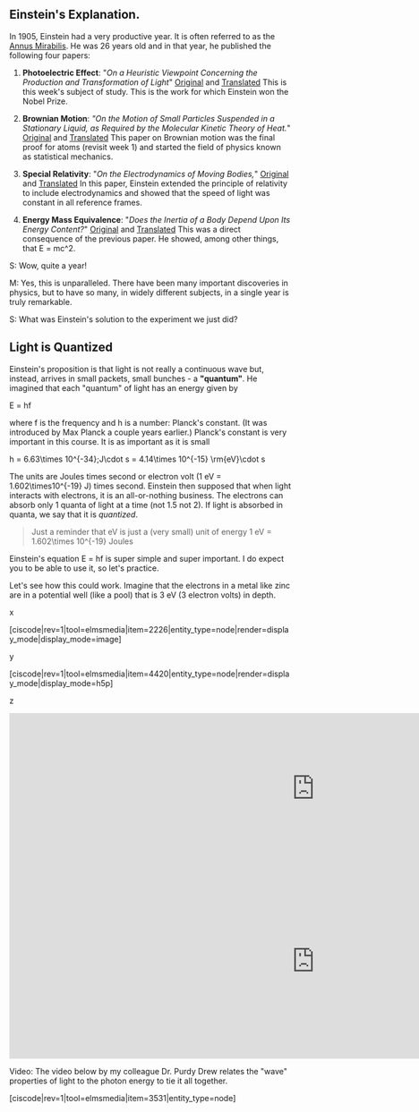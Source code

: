 Einstein's Explanation.
------------------------

In 1905, Einstein had a very productive year.  It is often referred to as the
<a href="http://en.wikipedia.org/wiki/Annus_Mirabilis_papers" target="_blank">Annus Mirabilis</a>. He was 26 years old and in that year, he published the following four papers:

1. **Photoelectric Effect**: "_On a Heuristic Viewpoint Concerning the Production and Transformation of Light_" <a href="http://www.physik.uni-augsburg.de/annalen/history/einstein-papers/1905_17_132-148.pdf" target="_blank">Original</a> and <a href="https://en.wikisource.org/?curid=59468" target="_blank">Translated</a>
This is this week's subject of study. This is the work for which Einstein won the Nobel Prize.

2. **Brownian Motion**: _"On the Motion of Small Particles Suspended in a Stationary Liquid, as Required by the Molecular Kinetic Theory of Heat._"
<a href="http://www.physik.uni-augsburg.de/annalen/history/einstein-papers/1905_17_549-560.pdf" target="_blank">Original</a> and
<a href="http://users.physik.fu-berlin.de/~kleinert/files/eins_brownian.pdf" target="_blank">Translated</a>
 This paper on Brownian motion was the final proof for atoms (revisit week 1) and started the field of physics known as statistical mechanics.
 
3. **Special Relativity**: "_On the Electrodynamics of Moving Bodies,_"
<a href="http://wikilivres.ca/wiki/Zur_Elektrodynamik_bewegter_K%C3%B6rper" target="_blank">Original</a> and
<a href="http://www.fourmilab.ch/etexts/einstein/specrel/www/" target="_blank">Translated</a>
 In this paper, Einstein extended the principle of relativity to include electrodynamics and showed that the speed of light was constant in all reference frames.

4.  **Energy Mass Equivalence**: "_Does the Inertia of a Body Depend Upon Its Energy Content?_"
<a href="http://www.physik.uni-augsburg.de/annalen/history/einstein-papers/1905_18_639-641.pdf" target="_blank">Original</a> and
<a href="http://www.fourmilab.ch/etexts/einstein/E_mc2/www/" target="_blank">Translated</a>
This was a direct consequence of the previous paper. He showed, among other things, that <lrn-math>E = mc^2</lrn-math>.

S: Wow, quite a year!

M: Yes, this is unparalleled. There have been many important discoveries in physics, but to have so many, in widely different subjects, in a single year is truly remarkable.

S: What was Einstein's solution to the experiment we just did?

## Light is Quantized

Einstein's proposition is that light is not really a continuous wave but, instead, arrives in small packets, small bunches - a **"quantum"**. He imagined that each "quantum" of light has an energy given by

<lrn-math>E = hf</lrn-math>

where f is the frequency and h is a number: Planck's constant. (It was introduced by Max Planck a couple years earlier.) Planck's constant is very important in this course. It is as important as it is small

<lrn-math>h = 6.63\times 10^{-34}\;J\cdot s = 4.14\times 10^{-15} \rm{eV}\cdot s</lrn-math>

The units are Joules times second or electron volt (1 eV = <lrn-math>1.602\times10^{-19}</lrn-math> J) times second. Einstein then supposed that when light interacts with electrons, it is an all-or-nothing business. The electrons can absorb only 1 quanta of light at a time (not 1.5 not 2). If light is absorbed in quanta, we say that it is _quantized_.

> Just a reminder that eV is just a (very small) unit of energy 1 eV = <lrn-math>1.602\times 10^{-19}</lrn-math> Joules

Einstein's equation <lrn-math>E = hf </lrn-math> is super simple and super important. I do expect you to be able to use it, so let's practice.

Let's see how this could work. Imagine that the electrons in a metal like zinc are in a potential well (like a pool) that is 3 eV (3 electron volts) in depth.

x

[ciscode|rev=1|tool=elmsmedia|item=2226|entity_type=node|render=display_mode|display_mode=image]

y

[ciscode|rev=1|tool=elmsmedia|item=4420|entity_type=node|render=display_mode|display_mode=h5p]

z

<iframe src="https://h5p.org/h5p/embed/86038" width="1090" height="270" frameborder="0" allowfullscreen="allowfullscreen"></iframe><script src="https://h5p.org/sites/all/modules/h5p/library/js/h5p-resizer.js" charset="UTF-8"></script>

<iframe src="https://h5p.org/h5p/embed/126553" width="1090" height="348" frameborder="0" allowfullscreen="allowfullscreen"></iframe><script src="https://h5p.org/sites/all/modules/h5p/library/js/h5p-resizer.js" charset="UTF-8"></script>

Video: The video below by my colleague Dr. Purdy Drew relates the "wave" properties of light to the photon energy to tie it all together.

[ciscode|rev=1|tool=elmsmedia|item=3531|entity_type=node]
